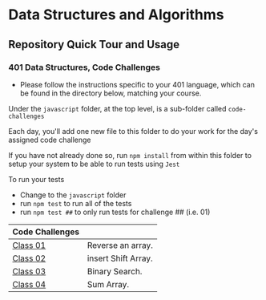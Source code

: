 # Data Structures and Algorithms

## Repository Quick Tour and Usage

### 401 Data Structures, Code Challenges

- Please follow the instructions specific to your 401 language, which can be found in the directory below, matching your course.

Under the `javascript` folder, at the top level, is a sub-folder called `code-challenges`

Each day, you'll add one new file to this folder to do your work for the day's assigned code challenge

If you have not already done so, run `npm install` from within this folder to setup your system to be able to run tests using `Jest`

To run your tests

- Change to the `javascript` folder
- run `npm test` to run all of the tests
- run `npm test ##` to only run tests for challenge ## (i.e. 01)

| Code Challenges                                                      |                     |
| -------------------------------------------------------------------- | ------------------- |
| [Class 01](javascript/code-challenges/reverse-an-array/README.md)    | Reverse an array.   |
| [Class 02](javascript/code-challenges/array-insert-shift/README.md)  | insert Shift Array. |
| [Class 03](javascript/code-challenges/array-binary-search/README.md) | Binary Search.      |
| [Class 04](javascript/code-challenges/sum-array/README.md)           | Sum Array.          |
